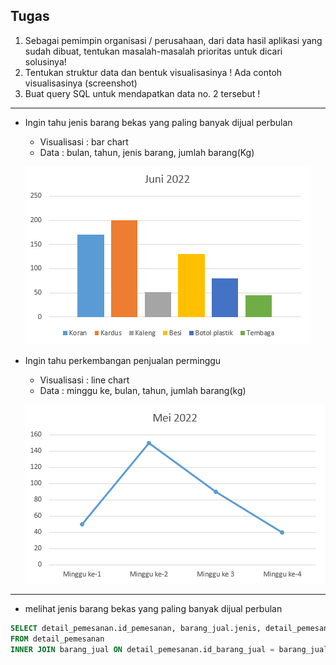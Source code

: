 ## Tugas
1. Sebagai pemimpin organisasi / perusahaan, dari data hasil aplikasi yang sudah dibuat, tentukan masalah-masalah prioritas untuk dicari solusinya!
2. Tentukan struktur data dan bentuk visualisasinya ! Ada contoh visualisasinya (screenshot)
3. Buat query SQL untuk mendapatkan data no. 2 tersebut !

---
- Ingin tahu jenis barang bekas yang paling banyak dijual perbulan
  - Visualisasi : bar chart
  - Data : bulan, tahun, jenis barang, jumlah barang(Kg)
  
  ![bulanan](https://github.com/nurdilafarha/IF214002/blob/main/pertemuan14/barangterjualbulanan.png)
  
- Ingin tahu perkembangan penjualan perminggu
  - Visualisasi : line chart
  - Data : minggu ke, bulan, tahun, jumlah barang(kg)
  
  ![perminggu](https://github.com/nurdilafarha/IF214002/blob/main/pertemuan14/perkmbgnperminggu.png)
 
---
- melihat jenis barang bekas yang paling banyak dijual perbulan
```sql
SELECT detail_pemesanan.id_pemesanan, barang_jual.jenis, detail_pemesanan.jumlah_barang_jual 
FROM detail_pemesanan
INNER JOIN barang_jual ON detail_pemesanan.id_barang_jual = barang_jual.id_barang_jual;
```
